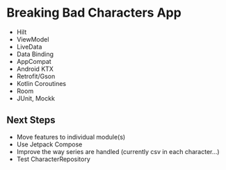 Breaking Bad Characters App
===========================

* Hilt
* ViewModel
* LiveData
* Data Binding
* AppCompat
* Android KTX
* Retrofit/Gson
* Kotlin Coroutines
* Room
* JUnit, Mockk


Next Steps
----------

* Move features to individual module(s)
* Use Jetpack Compose
* Improve the way series are handled (currently csv in each character...)
* Test CharacterRepository 
